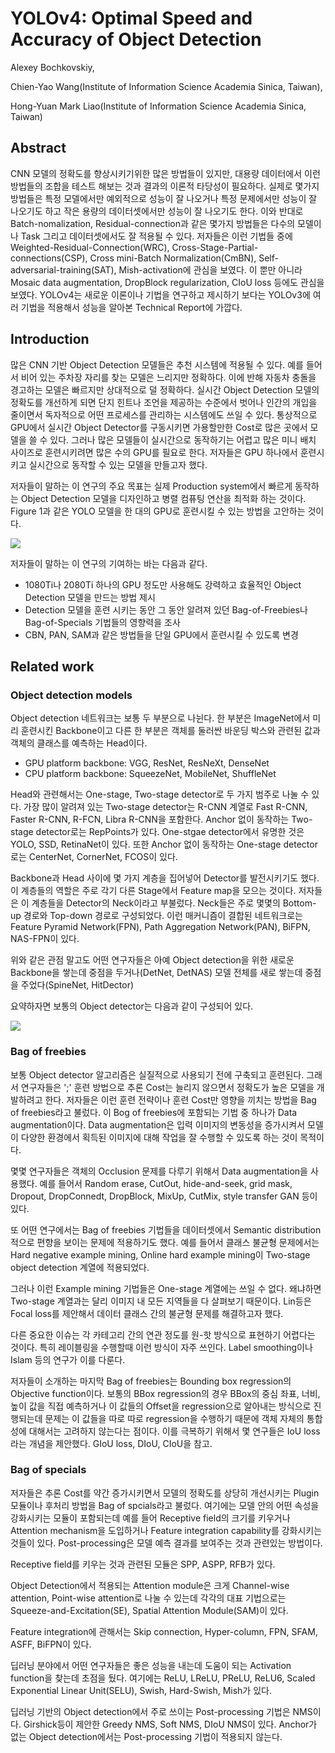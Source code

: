 # YOLOv4: Optimal Speed and Accuracy of Object Detection

Alexey Bochkovskiy, 

Chien-Yao Wang(Institute of Information Science Academia Sinica, Taiwan),

Hong-Yuan Mark Liao(Institute of Information Science Academia Sinica, Taiwan)



## Abstract

CNN 모델의 정확도를 향상시키기위한 많은 방법들이 있지만, 대용량 데이터에서 이런 방법들의 조합을 테스트 해보는 것과 결과의 이론적 타당성이 필요하다. 실제로 몇가지 방법들은 특정 모델에서만 예외적으로 성능이 잘 나오거나 특정 문제에서만 성능이 잘 나오기도 하고 작은 용량의 데이터셋에서만 성능이 잘 나오기도 한다. 이와 반대로 Batch-nomalization, Residual-connection과 같은 몇가지 방법들은 다수의 모델이나 Task 그리고 데이터셋에서도 잘 적용될 수 있다. 저자들은 이런 기법들 중에 Weighted-Residual-Connection(WRC), Cross-Stage-Partial-connections(CSP), Cross mini-Batch Normalization(CmBN), Self-adversarial-training(SAT), Mish-activation에 관심을 보였다. 이 뿐만 아니라 Mosaic data augmentation, DropBlock regularization, CIoU loss 등에도 관심을 보였다. YOLOv4는 새로운 이론이나 기법을 연구하고 제시하기 보다는 YOLOv3에 여러 기법을 적용해서 성능을 알아본 Technical Report에 가깝다. 



## Introduction

많은 CNN 기반 Object Detection 모델들은 추천 시스템에 적용될 수 있다. 예를 들어서 비어 있는 주차장 자리를 찾는 모델은 느리지만 정확하다. 이에 반해 자동차 충돌을 경고하는 모델은 빠르지만 상대적으로 덜 정확하다. 실시간 Object Detection 모델의 정확도를 개선하게 되면 단지 힌트나 조언을 제공하는 수준에서 벗어나 인간의 개입을 줄이면서 독자적으로 어떤 프로세스를 관리하는 시스템에도 쓰일 수 있다. 통상적으로 GPU에서 실시간 Object Detector를 구동시키면 가용할만한 Cost로 많은 곳에서 모델을 쓸 수 있다. 그러나 많은 모델들이 실시간으로 동작하기는 어렵고 많은 미니 배치 사이즈로 훈련시키려면 많은 수의 GPU를 필요로 한다. 저자들은 GPU 하나에서 훈련시키고 실시간으로 동작할 수 있는 모델을 만들고자 했다. 

저자들이 말하는 이 연구의 주요 목표는 실제 Production system에서 빠르게 동작하는 Object Detection 모델을 디자인하고 병렬 컴퓨팅 연산을 최적화 하는 것이다. Figure 1과 같은 YOLO 모델을 한 대의 GPU로 훈련시킬 수 있는 방법을 고안하는 것이다. 

![](./Figure/YOLOv4-Optimal_Speed_and_Accuracy_of_Object_Detection1.png)

저자들이 말하는 이 연구의 기여하는 바는 다음과 같다. 

- 1080Ti나 2080Ti 하나의 GPU 정도만 사용해도 강력하고 효율적인 Object Detection 모델을 만드는 방법 제시
- Detection 모델을 훈련 시키는 동안 그 동안 알려져 있던 Bag-of-Freebies나 Bag-of-Specials 기법들의 영향력을 조사
- CBN, PAN, SAM과 같은 방법들을 단일 GPU에서 훈련시킬 수 있도록 변경



## Related work

### Object detection models

Object detection 네트워크는 보통 두 부분으로 나뉜다. 한 부분은 ImageNet에서 미리 훈련시킨 Backbone이고 다른 한 부분은 객체를 둘러싼 바운딩 박스와 관련된 값과 객체의 클래스를 예측하는 Head이다. 

- GPU platform backbone: VGG, ResNet, ResNeXt, DenseNet
- CPU platform backbone: SqueezeNet, MobileNet, ShuffleNet 

Head와 관련해서는 One-stage, Two-stage detector로 두 가지 범주로 나눌 수 있다. 가장 많이 알려져 있는 Two-stage detector는 R-CNN 계열로 Fast R-CNN, Faster R-CNN, R-FCN, Libra R-CNN을 포함한다. Anchor 없이 동작하는 Two-stage detector로는 RepPoints가 있다. One-stgae detector에서 유명한 것은 YOLO, SSD, RetinaNet이 있다. 또한 Anchor 없이 동작하는 One-stage detector로는 CenterNet, CornerNet, FCOS이 있다. 

Backbone과 Head 사이에 몇 가지 계층을 집어넣어 Detector를 발전시키기도 했다. 이 계층들의 역할은 주로 각기 다른 Stage에서 Feature map을 모으는 것이다. 저자들은 이 계층들을 Detector의 Neck이라고 부불렀다. Neck들은 주로 몇몇의 Bottom-up 경로와 Top-down 경로로 구성되었다. 이런 매커니즘이 결합된 네트워크로는 Feature Pyramid Network(FPN), Path Aggregation Network(PAN), BiFPN, NAS-FPN이 있다. 

위와 같은 관점 말고도 어떤 연구자들은 아예 Object detection을 위한 새로운 Backbone을 쌓는데 중점을 두거나(DetNet, DetNAS) 모델 전체를 새로 쌓는데 중점을 주었다(SpineNet, HitDector)

요약하자면 보통의 Object detector는 다음과 같이 구성되어 있다. 

![](./Figure/YOLOv4-Optimal_Speed_and_Accuracy_of_Object_Detection2.png)



### Bag of freebies

보통 Object detector 알고리즘은 실질적으로 사용되기 전에 구축되고 훈련된다. 그래서 연구자들은 ';' 훈련 방법으로 추론 Cost는 늘리지 않으면서 정확도가 높은 모델을 개발하려고 한다. 저자들은 이런 훈련 전략이나 훈련 Cost만 영향을 끼치는 방법을 Bag of freebies라고 불렀다. 이 Bog of freebies에 포함되는 기법 중 하나가 Data augmentation이다. Data augmentation은 입력 이미지의 변동성을 증가시켜서 모델이 다양한 환경에서 획득된 이미지에 대해 작업을 잘 수행할 수 있도록 하는 것이 목적이다. 

몇몇 연구자들은 객체의 Occlusion 문제를 다루기 위해서 Data augmentation을 사용했다. 예를 들어서 Random erase, CutOut, hide-and-seek, grid mask, Dropout, DropConnedt, DropBlock, MixUp, CutMix, style transfer GAN 등이 있다. 

또 어떤 연구에서는 Bag of freebies 기법들을 데이터셋에서 Semantic distribution적으로 편향을 보이는 문제에 적용하기도 했다. 예를 들어서 클래스 불균형 문제에서는 Hard negative example mining, Online hard example mining이 Two-stage object detection 계열에 적용되었다. 

그러나 이런 Example mining 기법들은 One-stage 계열에는 쓰일 수 없다. 왜냐하면 Two-stage 계열과는 달리 이미지 내 모든 지역들을 다 살펴보기 때문이다. Lin등은 Focal loss를 제안해서 데이터 클래스 간의 불균형 문제를 해결하고자 했다. 

다른 중요한 이슈는 각 카테고리 간의 연관 정도를 원-핫 방식으로 표현하기 어렵다는 것이다. 특히 레이블링을 수행할때 이런 방식이 자주 쓰인다. Label smoothing이나 Islam 등의 연구가 이를 다룬다. 

저자들이 소개하는 마지막 Bag of freebies는 Bounding box regression의 Objective function이다. 보통의 BBox regression의 경우 BBox의 중심 좌표, 너비, 높이 값을 직접 예측하거나 이 값들의 Offset을 regression으로 알아내는 방식으로 진행되는데 문제는 이 값들을 따로 따로 regression을 수행하기 때문에 객체 자체의 통합성에 대해서는 고려하지 않는다는 점이다. 이를 극복하기 위해서 몇 연구들은 IoU loss라는 개념을 제안했다. GIoU loss, DIoU, CIoU을 참고. 



### Bag of specials

저자들은 추론 Cost를 약간 증가시키면서 모델의 정확도를 상당히 개선시키는 Plugin 모듈이나 후처리 방법을 Bag of spcials라고 불렀다. 여기에는 모델 안의 어떤 속성을 강화시키는 모듈이 포함되는데 예를 들어 Receptive field의 크기를 키우거나 Attention mechanism을 도입하거나 Feature integration capability를 강화시키는 것들이 있다. Post-processing은 모델 예측 결과를 보여주는 것과 관련있는 방법이다. 

Receptive field를 키우는 것과 관련된 모듈은 SPP, ASPP, RFB가 있다. 

Object Detection에서 적용되는 Attention module은 크게 Channel-wise attention, Point-wise attention로 나눌 수 있는데 각각의 대표 기법으로는 Squeeze-and-Excitation(SE), Spatial Attention Module(SAM)이 있다. 

Feature integration에 관해서는 Skip connection, Hyper-column, FPN, SFAM, ASFF, BiFPN이 있다.

딥러닝 분야에서 어떤 연구자들은 좋은 성능을 내는데 도움이 되는 Activation function을 찾는데 초점을 뒀다. 여기에는 ReLU, LReLU, PReLU, ReLU6, Scaled Exponential Linear Unit(SELU), Swish, Hard-Swish, Mish가 있다. 

딥러닝 기반의 Object detection에서 주로 쓰이는 Post-processing 기법은 NMS이다. Girshick등이 제안한 Greedy NMS, Soft NMS, DIoU NMS이 있다. Anchor가 없는 Object detection에서는 Post-processing 기법이 적용되지 않는다.  
